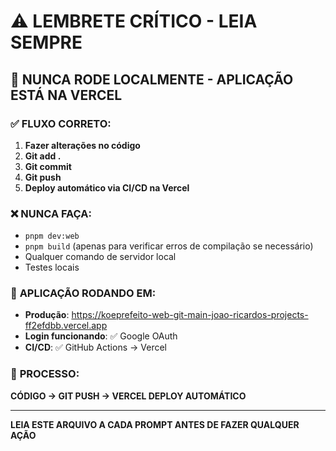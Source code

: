 # ⚠️ LEMBRETE CRÍTICO - LEIA SEMPRE

## 🚨 **NUNCA RODE LOCALMENTE - APLICAÇÃO ESTÁ NA VERCEL**

### ✅ **FLUXO CORRETO:**
1. **Fazer alterações no código**
2. **Git add .**
3. **Git commit** 
4. **Git push**
5. **Deploy automático via CI/CD na Vercel**

### ❌ **NUNCA FAÇA:**
- `pnpm dev:web`
- `pnpm build` (apenas para verificar erros de compilação se necessário)
- Qualquer comando de servidor local
- Testes locais

### 📍 **APLICAÇÃO RODANDO EM:**
- **Produção**: https://koeprefeito-web-git-main-joao-ricardos-projects-ff2efdbb.vercel.app
- **Login funcionando**: ✅ Google OAuth
- **CI/CD**: ✅ GitHub Actions → Vercel

### 🔄 **PROCESSO:**
**CÓDIGO → GIT PUSH → VERCEL DEPLOY AUTOMÁTICO**

---
**LEIA ESTE ARQUIVO A CADA PROMPT ANTES DE FAZER QUALQUER AÇÃO**